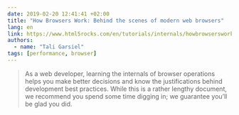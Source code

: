 ```yaml
---
date: 2019-02-20 12:41:41 +02:00
title: "How Browsers Work: Behind the scenes of modern web browsers"
lang: en
link: https://www.html5rocks.com/en/tutorials/internals/howbrowserswork/
authors:
  - name: "Tali Garsiel"
tags: [performance, browser]
---
```


> As a web developer, learning the internals of browser operations helps you make better decisions and know the justifications behind development best practices. While this is a rather lengthy document, we recommend you spend some time digging in; we guarantee you’ll be glad you did.
